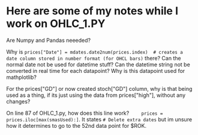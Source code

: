 # Here are some of my notes while I work on OHLC_1.PY

Are Numpy and Pandas neeeded?

Why is ```prices["Date"] = mdates.date2num(prices.index)  # creates a date column stored in number format (for OHCL bars)``` there? Can the normal date not be used for datetime stuff? Can the datetime string not be converted in real time for each datapoint? Why is this datapoint used for mathplotlib? 

For the prices["GD"] or now created stoch["GD"] column, why is that being used as a thing, if its just using the data from prices["high"], without any changes?

On line 87 of OHLC_1.py, how does this line work? ```    prices = prices.iloc[max(smasUsed):]```. It states ```# Delete extra dates``` but im unsure how it determines to go to the 52nd data point for $ROK.  